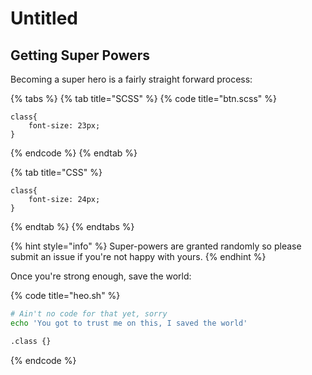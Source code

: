 # Untitled

## Getting Super Powers

Becoming a super hero is a fairly straight forward process:

{% tabs %}
{% tab title="SCSS" %}
{% code title="btn.scss" %}
```
class{
    font-size: 23px;
}
```
{% endcode %}
{% endtab %}

{% tab title="CSS" %}
```
class{
    font-size: 24px;
}
```
{% endtab %}
{% endtabs %}

{% hint style="info" %}
 Super-powers are granted randomly so please submit an issue if you're not happy with yours.
{% endhint %}

Once you're strong enough, save the world:

{% code title="heo.sh" %}
```bash
# Ain't no code for that yet, sorry
echo 'You got to trust me on this, I saved the world'

.class {}
```
{% endcode %}



